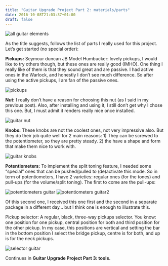 ```yaml
---
title: "Guitar Upgrade Project Part 2: materials/parts"
date: 2016-10-08T21:03:37+01:00
draft: false
---
```


![all guitar elements](/img/guitar001/elements.jpg)

As the title suggests, follows the list of parts I really used for this project. Let’s get started (no special order):

**Pickups:** Seymour duncan JB Model Humbucker: lovely pickups, I would like to try others though, but these ones are really good (IMHO). One thing I really like of them is that they sound great and are passive. I had active ones in the Warlock, and honestly I don’t see much difference. So after using the active pickups, I am fan of the passive ones.

![pickups](/img/guitar001/pickups.jpg)

**Nut:** I really don’t have a reason for choosing this nut (as I said in my previous post). Also, after installing and using it, I still don’t get why I chose this one. But, I must admit it renders really nice once installed.

![guitar nut](/img/guitar001/nut.jpg)

**Knobs:** These knobs are not the coolest ones, not very impressive also. But they do their job quite well for 2 main reasons: 1) They can be screwed to the potentiometer, so they are pretty steady. 2) the have a shape and form that make them nice to work with.

![guitar knobs](/img/guitar001/knobs.jpg)

**Potentiometers:** To implement the split toning feature, I needed some “special” ones that can be pushed/pulled to (de)activate this mode. So in term of potentiometers, I have 2 varieties: regular ones (for the tones) and pull-ups (for the volume/split toning). The first to come are the pull-ups:

![potentiometers guitar](/img/guitar001/potentiometers_splittone.jpg)
![potentiometers guitar2](/img/guitar001/potentiometers_tones.jpg)

Of this second one, I received this one first and the second in a separate package in a different day… but I think one is enough to illustrate this.

Pickup selector: A regular, black, three-way pickups selector. You know: one position for one pickup, central position for both and third position for the other pickup. In my case, this positions are vertical and setting the bar in the bottom position I select the bridge pickup, centre is for both, and up is for the neck pickups.

![selector guitar](/img/guitar001/selector.jpg)

Continues in **Guitar Upgrade Project Part 3: tools.**
